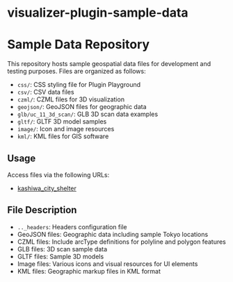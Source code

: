 # visualizer-plugin-sample-data

# Sample Data Repository

This repository hosts sample geospatial data files for development and testing purposes. Files are organized as follows:

- `css/`: CSS styling file for Plugin Playground
- `csv/`: CSV data files
- `czml/`: CZML files for 3D visualization
- `geojson/`: GeoJSON files for geographic data
- `glb/uc_11_3d_scan/`: GLB 3D scan data examples
- `gltf/`: GLTF 3D model samples
- `image/`: Icon and image resources
- `kml/`: KML files for GIS software

## Usage

Access files via the following URLs:

- [kashiwa_city_shelter](https://reearth.github.io/visualizer-plugin-sample-data/public/geojson/12217_kashiwa-shi_city_2020_shelter.geojson)

## File Description

- `.._headers`: Headers configuration file
- GeoJSON files: Geographic data including sample Tokyo locations
- CZML files: Include arcType definitions for polyline and polygon features
- GLB files: 3D scan sample data
- GLTF files: Sample 3D models
- Image files: Various icons and visual resources for UI elements
- KML files: Geographic markup files in KML format
